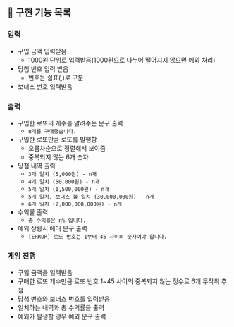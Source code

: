 ## 🔨 구현 기능 목록

### 입력

- 구입 금액 입력받음
    - 1000원 단위로 입력받음(1000원으로 나누어 떨어지지 않으면 예외 처리)
- 당첨 번호 입력 받음
    - 번호는 쉼표(,)로 구분
- 보너스 번호 입력받음

### 출력

- 구입한 로또의 개수를 알려주는 문구 출력
    - `n개를 구매했습니다.`
- 구입한 로또만큼 로또를 발행함
    - 오름차순으로 정렬해서 보여줌
    - 중복되지 않는 6개 숫자
- 당첨 내역 출력
    - `3개 일치 (5,000원) - n개`
    - `4개 일치 (50,000원) - n개`
    - `5개 일치 (1,500,000원) - n개`
    - `5개 일치, 보너스 볼 일치 (30,000,000원) - n개`
    - `6개 일치 (2,000,000,000원) - n개`
- 수익률 출력
    - `총 수익률은 n% 입니다.`
- 예외 상황시 에러 문구 출력
    - `[ERROR] 로또 번호는 1부터 45 사이의 숫자여야 합니다.`

### 게임 진행

- 구입 금액을 입력받음
- 구매한 로또 개수만큼 로또 번호 1~45 사이의 중복되지 않는 정수로 6개 무작위 추첨
- 당첨 번호와 보너스 번호를 입력받음
- 일치하는 내역과 총 수익률을 출력
- 예외가 발생할 경우 예외 문구 출력